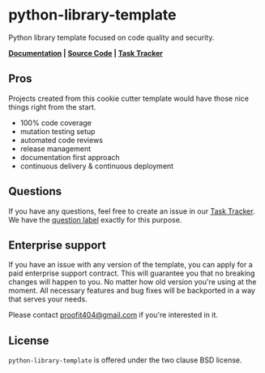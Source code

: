 # python-library-template

Python library template focused on code quality and security.

**[Documentation](https://proofit404.github.io/python-library-template) |
[Source Code](https://github.com/proofit404/python-library-template) |
[Task Tracker](https://github.com/proofit404/python-library-template/issues)**

## Pros

Projects created from this cookie cutter template would have those nice things right from the start.

- 100% code coverage
- mutation testing setup
- automated code reviews
- release management
- documentation first approach
- continuous delivery & continuous deployment

## Questions

If you have any questions, feel free to create an issue in our
[Task Tracker](https://github.com/proofit404/python-library-template/issues). We have the
[question label](https://github.com/proofit404/python-library-template/issues?q=is%3Aopen+is%3Aissue+label%3Aquestion)
exactly for this purpose.

## Enterprise support

If you have an issue with any version of the template, you can apply for a paid
enterprise support contract. This will guarantee you that no breaking changes
will happen to you. No matter how old version you're using at the moment. All
necessary features and bug fixes will be backported in a way that serves your
needs.

Please contact [proofit404@gmail.com](mailto:proofit404@gmail.com) if you're
interested in it.

## License

`python-library-template` is offered under the two clause BSD license.
